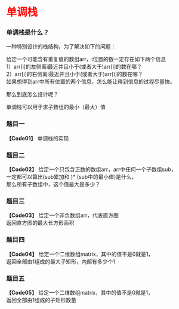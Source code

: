 # <font color="red">**单调栈**</font>

### 单调栈是什么？
一种特别设计的栈结构，为了解决如下的问题：

给定一个可能含有重复值的数组arr，i位置的数一定存在如下两个信息  
1）arr[i]的左侧离i最近并且小于(或者大于)arr[i]的数在哪？  
2）arr[i]的右侧离i最近并且小于(或者大于)arr[i]的数在哪？  
如果想得到arr中所有位置的两个信息，怎么能让得到信息的过程尽量快。

那么到底怎么设计呢？

单调栈可以用于求子数组的最小（最大）值



### 题目一
**【Code01】**
单调栈的实现  


### 题目二
**【Code02】**
给定一个只包含正数的数组arr，arr中任何一个子数组sub，  
一定都可以算出(sub累加和 )* (sub中的最小值)是什么，  
那么所有子数组中，这个值最大是多少？  


### 题目三
**【Code03】**
给定一个非负数组arr，代表直方图  
返回直方图的最大长方形面积  
  

### 题目四
**【Code04】**
给定一个二维数组matrix，其中的值不是0就是1，  
返回全部由1组成的最大子矩形，内部有多少个1  


### 题目五
**【Code05】**
给定一个二维数组matrix，其中的值不是0就是1，  
返回全部由1组成的子矩形数量  


